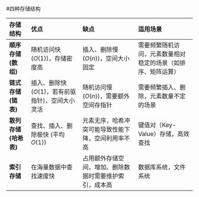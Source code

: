 #四种存储结构 

| 存储结构           | 优点                            | 缺点                          | 适用场景                           |
| :------------- | :---------------------------- | :-------------------------- | :----------------------------- |
| **顺序存储 (数组)**  | 随机访问快 ($O(1)$)，存储密度高          | 插入、删除慢 ($O(n)$)，空间大小固定      | 需要频繁随机访问，元素数量相对稳定的场景（如排序、矩阵运算） |
| **链式存储 (链表)**  | 插入、删除快 ($O(1)$，若有前驱指针)，空间大小灵活 | 随机访问慢 ($O(n)$)，需要额外空间存指针    | 需要频繁插入、删除，元素数量不定的场景            |
| **散列存储 (哈希表)** | 查找、插入、删除极快 (平均$O(1)$)         | 元素无序，哈希冲突可能导致性能下降，空间利用率不高   | 键值对（Key-Value）存储，高效查找          |
| **索引存储**       | 在海量数据中查找速度快                   | 占用额外存储空间，增加、删除数据时需要维护索引，成本高 | 数据库系统，文件系统                     |
